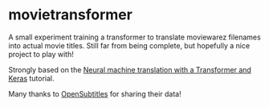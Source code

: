 # movietransformer

A small experiment training a transformer to translate moviewarez filenames into actual movie titles. Still far from being complete, but hopefully a nice project to play with!

Strongly based on the [Neural machine translation with a Transformer and Keras](https://www.tensorflow.org/text/tutorials/transformer) tutorial.

Many thanks to [OpenSubtitles](https://opensubtitles.org) for sharing their data!
